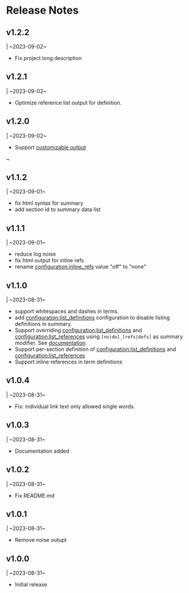 # Release Notes

## v1.2.2
| ~2023-09-02~

-   Fix project long description

## v1.2.1
| ~2023-09-02~

-   Optimize reference list output for definition.

## v1.2.0
| ~2023-09-02~

-   Support [customizable output](usage/customization.md)

~
## v1.1.2
| ~2023-09-01~

-   fix html syntax for summary
-   add section id to summary data list

## v1.1.1
| ~2023-09-01~

-   reduce log noise
-   fix html output for inline refs
-   rename <configuration:inline_refs> value "off" to "none"

## v1.1.0
| ~2023-08-31~

-   support whitespaces and dashes in terms.
-   add <configuration:list_definitions> configuration to
    disable listing definitions in summary.
-   Support overriding <configuration:list_definitions> and
    <configuration:list_references> using `[no|do]_[refs|defs]`
    as summary modifier. See 
    [documentation](https://realtimeprojects.github.io/mkdocs-ezglossary/usage/summary#overriding-the-output-behaviour).
-   Support per-section definition of <configuration:list_definitions> and
    <configuration:list_references>
-   Support inline references in term definitions


## v1.0.4
| ~2023-08-31~

-   Fix: individual link text only allowed single words.

## v1.0.3
| ~2023-08-31~

-   Documentation added

## v1.0.2
| ~2023-08-31~

-   Fix README.md

## v1.0.1
| ~2023-08-31~

-   Remove noise outupt

## v1.0.0
| ~2023-08-31~

-   Initial release
